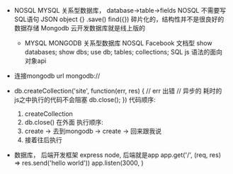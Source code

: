 - NOSQL
  MYSQL 关系型数据库，
  database->table->fields
  NOSQL 不需要写SQL语句
  JSON object {} .save()
  find({})
  碎片化的，结构性并不是很良好的数据存储
  Mongodb 云开发数据库就是线上版的

  -    MYSQL               MONGODB
    关系型数据库          NOSQL  Facebook  文档型
    show databases;      show dbs;
                  use db;
    tables;              collections;
    SQL                  js 语法的面向对象api

- 连接mongodb
  url mongodb://
- db.createCollection('site', function(err, res) {
    // err 出错
    // 异步的  耗时的  js之中执行的代码不会阻塞
    db.close();
})
    代码顺序:
    1. createCollection
    2. db.close()  在外面
    执行顺序:
    1. create -> 去到mongodb -> create -> 回来跟我说
    2. 接着往后执行

- 数据库， 后端开发框架
  express
  node, 后端就是app
  app.get('/', (req, res) => res.send('hello world'))
  app.listen(3000, )